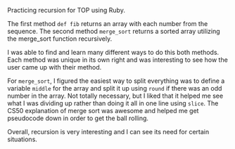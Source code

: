 Practicing recursion for TOP using Ruby.

The first method `def fib` returns an array with each number from the sequence.
The second method `merge_sort` returns a sorted array utilizing the merge_sort
function recursively. 

I was able to find and learn many different ways to do this both methods. Each method was 
unique in its own right and was interesting to see how the user came up with 
their method. 

For `merge_sort`, I figured the easiest way to split everything was to define a 
variable `middle` for the array and split it up using `round` if there was 
an odd number in the array. Not totally necessary, but I liked that it helped
me see what I was dividing up rather than doing it all in one line using `slice`. 
The CS50 explanation of merge sort was awesome and helped me get pseudocode down in
order to get the ball rolling. 

Overall, recursion is very interesting and I can see its need for certain situations.